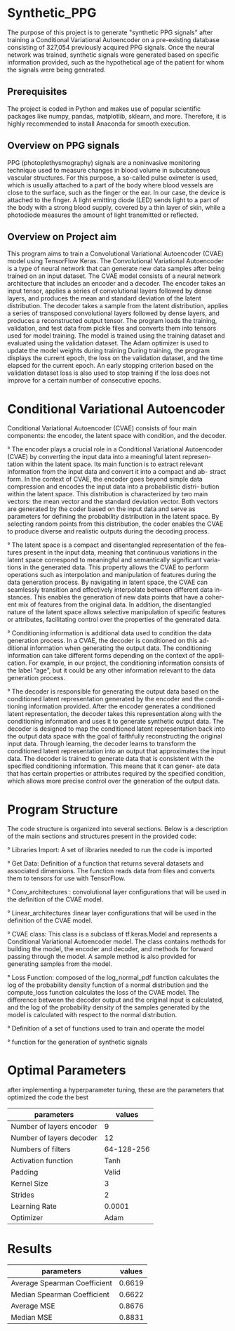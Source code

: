
# Synthetic_PPG

The purpose of this project is to generate "synthetic PPG signals" after training a Conditional Variational Autoencoder on a pre-existing database consisting of 327,054 previously acquired PPG signals.
Once the neural network was trained, synthetic signals were generated based on specific information provided, such as the hypothetical age of the patient for whom the signals were being generated.

## Prerequisites
The project is coded in Python and makes use of popular scientific packages like numpy, pandas, matplotlib, sklearn, and more. Therefore, it is highly recommended to install Anaconda for smooth execution.

## Overview on PPG signals

PPG (photoplethysmography) signals are a noninvasive monitoring technique used to measure changes in blood volume in subcutaneous vascular structures. For this purpose, a so-called pulse oximeter is used, which is usually attached to a part of the body where blood vessels are close to the surface, such as the finger or the ear. In our case, the device is attached to the finger.
A light emitting diode (LED) sends light to a part of the body with a strong blood supply, covered by a thin layer of skin, while a photodiode measures the amount of light transmitted or reflected.

## Overview on Project aim

This program aims to train a Convolutional Variational Autoencoder (CVAE) model using TensorFlow Keras. The Convolutional Variational Autoencoder is a type of neural network that can generate new data samples after being trained on an input dataset. The CVAE model consists of a neural network architecture that includes an encoder and a decoder.
The encoder takes an input tensor, applies a series of convolutional layers followed by dense layers, and produces the mean and standard deviation of the latent distribution. The decoder takes a sample from the latent distribution, applies a series of transposed convolutional layers followed by dense layers, and produces a reconstructed output tensor.
The program loads the training, validation, and test data from pickle files and converts them into tensors used for model training. The model is trained using the training dataset and evaluated using the validation dataset. The Adam optimizer is used to update the model weights during training
During training, the program displays the current epoch, the loss on the validation dataset, and the time elapsed for the current epoch. An early stopping criterion based on the validation dataset loss is also used to stop training if the loss does not improve for a certain number of consecutive epochs.

# Conditional Variational Autoencoder

Conditional Variational Autoencoder (CVAE) consists of four main components: the encoder, the latent space with condition, and the decoder.

° The encoder plays a crucial role in a Conditional Variational Autoencoder (CVAE) by converting the input data into a meaningful latent represen- tation within the latent space. Its main function is to extract relevant information from the input data and convert it into a compact and ab- stract form. In the context of CVAE, the encoder goes beyond simple data compression and encodes the input data into a probabilistic distri- bution within the latent space. This distribution is characterized by two main vectors: the mean vector and the standard deviation vector. Both vectors are generated by the coder based on the input data and serve as parameters for defining the probability distribution in the latent space. By selecting random points from this distribution, the coder enables the CVAE to produce diverse and realistic outputs during the decoding process.

° The latent space is a compact and disentangled representation of the fea- tures present in the input data, meaning that continuous variations in the latent space correspond to meaningful and semantically significant varia- tions in the generated data. This property allows the CVAE to perform operations such as interpolation and manipulation of features during the data generation process. By navigating in latent space, the CVAE can seamlessly transition and effectively interpolate between different data in- stances. This enables the generation of new data points that have a coher- ent mix of features from the original data. In addition, the disentangled nature of the latent space allows selective manipulation of specific features or attributes, facilitating control over the properties of the generated data.

° Conditioning information is additional data used to condition the data generation process. In a CVAE, the decoder is conditioned on this ad- ditional information when generating the output data. The conditioning information can take different forms depending on the context of the appli- cation. For example, in our project, the conditioning information consists of the label ”age”, but it could be any other information relevant to the data generation process.

° The decoder is responsible for generating the output data based on the conditioned latent representation generated by the encoder and the condi- tioning information provided. After the encoder generates a conditioned latent representation, the decoder takes this representation along with the conditioning information and uses it to generate synthetic output data. The decoder is designed to map the conditioned latent representation back into the output data space with the goal of faithfully reconstructing the original input data. Through learning, the decoder learns to transform the conditioned latent representation into an output that approximates the input data. The decoder is trained to generate data that is consistent with the specified conditioning information. This means that it can gener- ate data that has certain properties or attributes required by the specified condition, which allows more precise control over the generation of the output data.

# Program Structure

The code structure is organized into several sections. Below is a description of the main sections and structures present in the provided code:

° Libraries Import: A set of libraries needed to run the code is imported

° Get Data: Definition of a function that returns several datasets and associated dimensions. The function reads data from files and        converts them to tensors for use with TensorFlow.

° Conv_architectures : convolutional layer configurations that will be used in the definition of the CVAE model.

° Linear_architectures :linear layer configurations that will be used in the definition of the CVAE model.

° CVAE class: This class is a subclass of tf.keras.Model and represents a Conditional Variational Autoencoder model. The class contains methods for building the model, the encoder and decoder, and methods for forward passing through the model. A sample method is also provided for generating samples from the model.

° Loss Function: composed of the log_normal_pdf function calculates the log of the probability density function of a normal distribution and the compute_loss function calculates the loss of the CVAE model. The difference between the decoder output and the original input is calculated, and the log of the probability density of the samples generated by the model is calculated with respect to the normal distribution.

° Definition of a set of functions used to train and operate the model

° function for the generation of synthetic signals


# Optimal Parameters

after implementing a hyperparameter tuning, these are the parameters that optimized the code the best

| parameters                 | values       |
| -------------------------- | ------------ |
| Number of layers encoder   | 9            |
| Number of layers decoder   | 12           |
| Numbers of filters         | 64-128-256   |
| Activation function        | Tanh         |
| Padding                    | Valid        |
| Kernel Size                | 3            |
| Strides                    | 2            |
| Learning Rate              | 0.0001       |
| Optimizer                  | Adam         |


# Results 

| parameters                   | values       |
| ---------------------------- | ------------ |
| Average Spearman Coefficient | 0.6619       |
| Median  Spearman Coefficient | 0.6622       |
| Average MSE                  | 0.8676       |
| Median MSE                   | 0.8831       |



